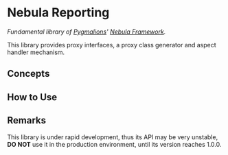 ﻿# Nebula Reporting

*Fundamental library of [Pygmalions](https://github.com/Pygmalions)' [Nebula Framework](https://github.com/Pygmalions/Nebula.Framework).*

This library provides proxy interfaces, a proxy class generator and aspect handler mechanism.

## Concepts

## How to Use



## Remarks

This library is under rapid development, thus its API may be very unstable, 
**DO NOT** use it in the production environment,
until its version reaches 1.0.0.